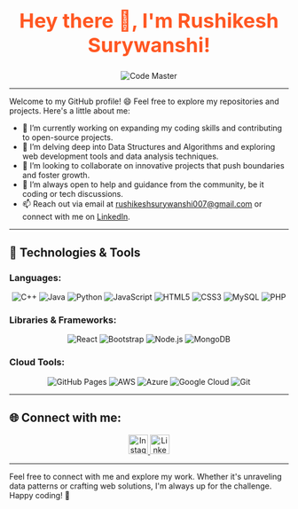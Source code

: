 <!--
**rushikesh05/rushikesh05** is a ✨ _special_ ✨ repository because its `README.md` (this file) appears on your GitHub profile.

Here are some ideas to get you started:

- 🔭 I’m currently working on ...
- 🌱 I’m currently learning ...
- 👯 I’m looking to collaborate on ...
- 🤔 I’m looking for help with ...
- 💬 Ask me about ...
- 📫 How to reach me: ...
- 😄 Pronouns: ...
- ⚡ Fun fact: ...
-->

<div style="text-align: center;">
  <h1 style="font-size: 36px; font-weight: bold;">
    <span style="display: inline-block; animation: pulse 1.5s infinite; color: #FF5722;">Hey there 👋, I'm Rushikesh Surywanshi!</span>
  </h1>
</div>

<div style="text-align: center;">
  <img src="https://img.shields.io/badge/Code%20Master-FF6F61?style=for-the-badge&logo=code&logoColor=white" alt="Code Master" />
</div>

---

Welcome to my GitHub profile! 😄 Feel free to explore my repositories and projects. Here's a little about me:

- 🔭 I’m currently working on expanding my coding skills and contributing to open-source projects.
- 🌱 I’m delving deep into Data Structures and Algorithms and exploring web development tools and data analysis techniques.
- 👯 I’m looking to collaborate on innovative projects that push boundaries and foster growth.
- 🤔 I’m always open to help and guidance from the community, be it coding or tech discussions.
- 📫 Reach out via email at [rushikeshsurywanshi007@gmail.com](mailto:rushikeshsurywanshi007@gmail.com) or connect with me on [LinkedIn](https://www.linkedin.com/in/rushikesh-surywanshi/).

---

## 🚀 Technologies & Tools

### Languages:
<div style="text-align: center;">
  <img src="https://img.shields.io/badge/-C++-00599C?style=for-the-badge&logo=cplusplus&logoColor=white" alt="C++" />
  <img src="https://img.shields.io/badge/-Java-E34A86?style=for-the-badge&logo=openjdk&logoColor=white" alt="Java" />
  <img src="https://img.shields.io/badge/-Python-306998?style=for-the-badge&logo=python&logoColor=white" alt="Python" />
  <img src="https://img.shields.io/badge/-JavaScript-F7DF1E?style=for-the-badge&logo=javascript&logoColor=black" alt="JavaScript" />
  <img src="https://img.shields.io/badge/-HTML5-E34F26?style=for-the-badge&logo=html5&logoColor=white" alt="HTML5" />
  <img src="https://img.shields.io/badge/-CSS3-1572B6?style=for-the-badge&logo=css3&logoColor=white" alt="CSS3" />
  <img src="https://img.shields.io/badge/-MySQL-F6C008?style=for-the-badge&logo=mysql&logoColor=black" alt="MySQL" />
  <img src="https://img.shields.io/badge/-PHP-777BB4?style=for-the-badge&logo=php&logoColor=white" alt="PHP" />
</div>

### Libraries & Frameworks:
<div style="text-align: center;">
  <img src="https://img.shields.io/badge/-React-61DAFB?style=for-the-badge&logo=react&logoColor=black" alt="React" />
  <img src="https://img.shields.io/badge/-Bootstrap-563D7C?style=for-the-badge&logo=bootstrap&logoColor=white" alt="Bootstrap" />
  <img src="https://img.shields.io/badge/-Node.js-339933?style=for-the-badge&logo=node.js&logoColor=white" alt="Node.js" />
  <img src="https://img.shields.io/badge/-MongoDB-47A248?style=for-the-badge&logo=mongodb&logoColor=white" alt="MongoDB" />
</div>

### Cloud Tools:
<div style="text-align: center;">
  <img src="https://img.shields.io/badge/-GitHub%20Pages-181717?style=for-the-badge&logo=github&logoColor=white" alt="GitHub Pages" />
  <img src="https://img.shields.io/badge/-AWS-232F3E?style=for-the-badge&logo=amazonaws&logoColor=white" alt="AWS" />
  <img src="https://img.shields.io/badge/-Azure-0089D6?style=for-the-badge&logo=microsoftazure&logoColor=white" alt="Azure" />
  <img src="https://img.shields.io/badge/-Google%20Cloud-4285F4?style=for-the-badge&logo=googlecloud&logoColor=white" alt="Google Cloud" />
  <img src="https://img.shields.io/badge/-Git-F05032?style=for-the-badge&logo=git&logoColor=white" alt="Git" />
</div>

---

## 🌐 Connect with me:
<div style="text-align: center;">
  <a href="https://www.instagram.com/thenameisrushi07/" target="_blank">
    <img src="https://img.shields.io/badge/Instagram-E4405F?style=for-the-badge&logo=instagram&logoColor=white" height="35" alt="Instagram" />
  </a>
  <a href="https://www.linkedin.com/in/rushikesh-surywanshi/" target="_blank">
    <img src="https://img.shields.io/badge/LinkedIn-0077B5?style=for-the-badge&logo=linkedin&logoColor=white" height="35" alt="LinkedIn" />
  </a>
</div>

---

Feel free to connect with me and explore my work. Whether it's unraveling data patterns or crafting web solutions, I'm always up for the challenge. Happy coding! 🚀
